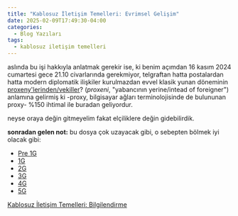 ```yaml
---
title: "Kablosuz İletişim Temelleri: Evrimsel Gelişim"
date: 2025-02-09T17:49:30-04:00
categories:
  - Blog Yazıları
tags:
  - kablosuz iletişim temelleri
---
```


aslında bu işi hakkıyla anlatmak gerekir ise, ki benim açımdan 16 kasım 2024 cumartesi gece 21.10 civarlarında gerekmiyor, telgraftan hatta postalardan hatta modern diplomatik ilişkiler kurulmazdan evvel klasik yunan döneminin [proxeny'lerinden/vekiller](https://en.wikipedia.org/wiki/Proxeny)? (_proxeni_, "yabancının yerine/intead of foreigner") anlamına gelirmiş ki -proxy, bilgisayar ağları terminolojisinde de bulununan proxy- %150 ihtimal ile buradan geliyordur.

neyse oraya değin gitmeyelim fakat elçiliklere değin gidebilirdik.

**sonradan gelen not:** bu dosya çok uzayacak gibi, o sebepten bölmek iyi olacak gibi:

- [Pre 1G](/posts/wireless-communication-pre1g)
- [1G](/posts/wireless-communication-1g)
- [2G](/posts/wireless-communication-2g)
- [3G](/posts/wireless-communication-3g)
- [4G](/posts/wireless-communication-4g)
- [5G](/posts/wireless-communication-5g)

[Kablosuz İletişim Temelleri: Bilgilendirme](/posts/wireless-communication-inform)